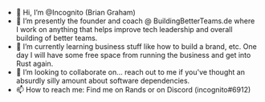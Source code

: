 - 👋 Hi, I’m @Incognito (Brian Graham)
- 👀 I’m presently the founder and coach @ BuildingBetterTeams.de where I work on anything that helps improve tech leadership and overall building of better teams.
- 🌱 I’m currently learning business stuff like how to build a brand, etc. One day I will have some free space from running the business and get into Rust again.
- 💞️ I’m looking to collaborate on... reach out to me if you've thought an absurdly silly amount about software dependencies.
- 📫 How to reach me: Find me on Rands or on Discord (incognito#6912)

<!---
Incognito/Incognito is a ✨ special ✨ repository because its `README.md` (this file) appears on your GitHub profile.
You can click the Preview link to take a look at your changes.
--->
